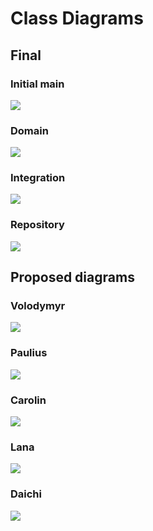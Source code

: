 # Class Diagrams

## Final

### Initial main
![](class.svg)

### Domain
![](ClassDomain.svg)

### Integration
![](ClassIntegration.svg)

### Repository
![](ClassRepository.svg)

## Proposed diagrams

### Volodymyr

![](class_volodymyr.svg)

### Paulius

![](class_paulius.svg)

### Carolin

![](class_carolin.png)

### Lana

![](class_lana.png)

### Daichi

![](class_daichi.png)
